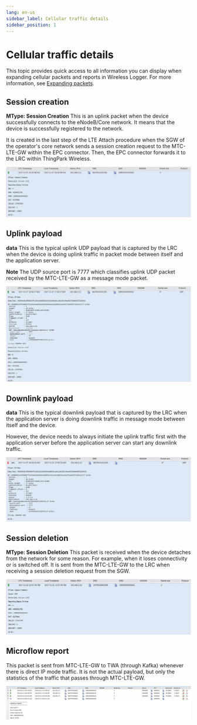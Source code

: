 ```yaml
---
lang: en-us
sidebar_label: Cellular traffic details
sidebar_position: 1
---
```


# Cellular traffic details

This topic provides quick access to all information you can display when
expanding cellular packets and reports in Wireless Logger. For more
information, see [Expanding packets](../analyzing/expand-packets.md).

## Session creation

**MType: Session Creation** This is an uplink
packet when the device successfully connects to the eNodeB/Core network.
It means that the device is successfully registered to the network.

It is created in the last step of the LTE Attach procedure when the SGW
of the operator's core network sends a session creation request to the
MTC-LTE-GW within the EPC connector. Then, the EPC connector forwards it
to the LRC within ThingPark Wireless.

![](./_images/session-creation.png)

## Uplink payload

**data** This is the typical uplink UDP
payload that is captured by the LRC when the device is doing uplink
traffic in packet mode between itself and the application server.

**Note** The UDP source port is 7777 which classifies uplink UDP packet
received by the MTC-LTE-GW as a message mode packet.

![](./_images/uplink-payload.png)

## Downlink payload

**data** This is the typical downlink
payload that is captured by the LRC when the application server is doing
downlink traffic in message mode between itself and the device.

However, the device needs to always initiate the uplink traffic first
with the application server before the application server can start any
downlink traffic.

![](./_images/downlink-payload.png)

## Session deletion

**MType: Session Deletion** This packet is
received when the device detaches from the network for some reason. For
example, when it loses connectivity or is switched off. It is sent from
the MTC-LTE-GW to the LRC when receiving a session deletion request from
the SGW.

![](./_images/session-deletion.png)

## Microflow report

This packet is sent
from MTC-LTE-GW to TWA (through Kafka) whenever there is direct IP mode
traffic. It is not the actual payload, but only the statistics of the
traffic that passes through MTC-LTE-GW.

![](./_images/microflow-reports.png)

